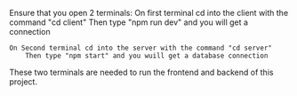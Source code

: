 Ensure that you open 2 terminals:
    On first terminal cd into the client with the command "cd client"
        Then type "npm run dev" and you will get a connection

    On Second terminal cd into the server with the command "cd server"
        Then type "npm start" and you wuill get a database connection

These two terminals are needed to run the frontend and backend of this project.